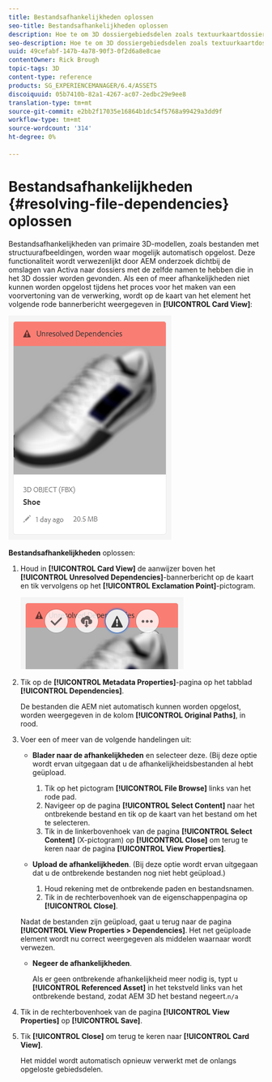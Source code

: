 ```yaml
---
title: Bestandsafhankelijkheden oplossen
seo-title: Bestandsafhankelijkheden oplossen
description: Hoe te om 3D dossiergebiedsdelen zoals textuurkaartdossiers op te lossen wanneer het auto-oplossen ontbreekt.
seo-description: Hoe te om 3D dossiergebiedsdelen zoals textuurkaartdossiers op te lossen wanneer het auto-oplossen ontbreekt.
uuid: 49cefabf-147b-4a78-90f3-0f2d6a8e8cae
contentOwner: Rick Brough
topic-tags: 3D
content-type: reference
products: SG_EXPERIENCEMANAGER/6.4/ASSETS
discoiquuid: 05b7410b-82a1-4267-ac07-2edbc29e9ee8
translation-type: tm+mt
source-git-commit: e2bb2f17035e16864b1dc54f5768a99429a3dd9f
workflow-type: tm+mt
source-wordcount: '314'
ht-degree: 0%

---
```



# Bestandsafhankelijkheden {#resolving-file-dependencies} oplossen

Bestandsafhankelijkheden van primaire 3D-modellen, zoals bestanden met structuurafbeeldingen, worden waar mogelijk automatisch opgelost. Deze functionaliteit wordt verwezenlijkt door AEM onderzoek dichtbij de omslagen van Activa naar dossiers met de zelfde namen te hebben die in het 3D dossier worden gevonden. Als een of meer afhankelijkheden niet kunnen worden opgelost tijdens het proces voor het maken van een voorvertoning van de verwerking, wordt op de kaart van het element het volgende rode bannerbericht weergegeven in **[!UICONTROL Card View]**:

![chlimage_1-124](assets/chlimage_1-124.png)

**Bestandsafhankelijkheden** oplossen:

1. Houd in **[!UICONTROL Card View]** de aanwijzer boven het **[!UICONTROL Unresolved Dependencies]**-bannerbericht op de kaart en tik vervolgens op het **[!UICONTROL Exclamation Point]**-pictogram.

   ![chlimage_1-125](assets/chlimage_1-125.png)

1. Tik op de **[!UICONTROL Metadata Properties]**-pagina op het tabblad **[!UICONTROL Dependencies]**.

   De bestanden die AEM niet automatisch kunnen worden opgelost, worden weergegeven in de kolom **[!UICONTROL Original Paths]**, in rood.

1. Voer een of meer van de volgende handelingen uit:

   * **Blader naar de afhankelijkheden** en selecteer deze. (Bij deze optie wordt ervan uitgegaan dat u de afhankelijkheidsbestanden al hebt geüpload.

      1. Tik op het pictogram **[!UICONTROL File Browse]** links van het rode pad.
      1. Navigeer op de pagina **[!UICONTROL Select Content]** naar het ontbrekende bestand en tik op de kaart van het bestand om het te selecteren.
      1. Tik in de linkerbovenhoek van de pagina **[!UICONTROL Select Content]** (X-pictogram) op **[!UICONTROL Close]** om terug te keren naar de pagina **[!UICONTROL View Properties]**.
   * **Upload de afhankelijkheden**. (Bij deze optie wordt ervan uitgegaan dat u de ontbrekende bestanden nog niet hebt geüpload.)

      1. Houd rekening met de ontbrekende paden en bestandsnamen.
      1. Tik in de rechterbovenhoek van de eigenschappenpagina op **[!UICONTROL Close]**.

   Nadat de bestanden zijn geüpload, gaat u terug naar de pagina **[!UICONTROL View Properties > Dependencies]**. Het net geüploade element wordt nu correct weergegeven als middelen waarnaar wordt verwezen.

   * **Negeer de afhankelijkheden**.

      Als er geen ontbrekende afhankelijkheid meer nodig is, typt u **[!UICONTROL Referenced Asset]** in het tekstveld links van het ontbrekende bestand, zodat AEM 3D het bestand negeert.`n/a`



1. Tik in de rechterbovenhoek van de pagina **[!UICONTROL View Properties]** op **[!UICONTROL Save]**.
1. Tik **[!UICONTROL Close]** om terug te keren naar **[!UICONTROL Card View]**.

   Het middel wordt automatisch opnieuw verwerkt met de onlangs opgeloste gebiedsdelen.

